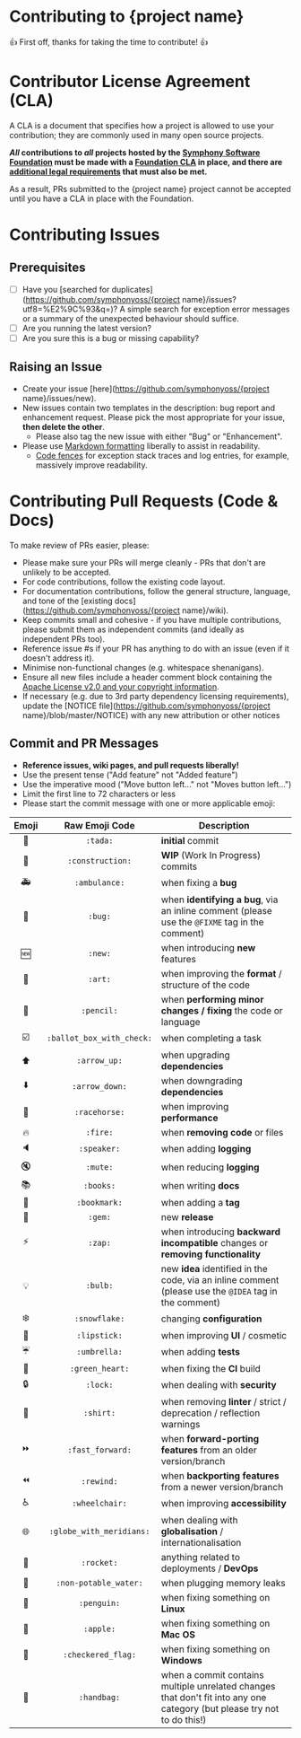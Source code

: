 # Contributing to {project name}
:+1: First off, thanks for taking the time to contribute! :+1:

# Contributor License Agreement (CLA)
A CLA is a document that specifies how a project is allowed to use your
contribution; they are commonly used in many open source projects.

**_All_ contributions to _all_ projects hosted by the
[Symphony Software Foundation](https://symphony.foundation/) must be made with
a [Foundation CLA](https://symphonyoss.atlassian.net/wiki/display/FM/Legal+Requirements#LegalRequirements-ContributorLicenseAgreement)
in place, and there are [additional legal requirements](https://symphonyoss.atlassian.net/wiki/display/FM/Legal+Requirements) that must also be met.**

As a result, PRs submitted to the {project name} project cannot be accepted until you have a CLA in place with the Foundation.

# Contributing Issues

## Prerequisites

* [ ] Have you [searched for duplicates](https://github.com/symphonyoss/{project name}/issues?utf8=%E2%9C%93&q=)?  A simple search for exception error messages or a summary of the unexpected behaviour should suffice.
* [ ] Are you running the latest version?
* [ ] Are you sure this is a bug or missing capability?

## Raising an Issue
* Create your issue [here](https://github.com/symphonyoss/{project name}/issues/new).
* New issues contain two templates in the description: bug report and enhancement request. Please pick the most appropriate for your issue, **then delete the other**.
  * Please also tag the new issue with either "Bug" or "Enhancement".
* Please use [Markdown formatting](https://help.github.com/categories/writing-on-github/)
liberally to assist in readability.
  * [Code fences](https://help.github.com/articles/creating-and-highlighting-code-blocks/) for exception stack traces and log entries, for example, massively improve readability.

# Contributing Pull Requests (Code & Docs)
To make review of PRs easier, please:

 * Please make sure your PRs will merge cleanly - PRs that don't are unlikely to be accepted.
 * For code contributions, follow the existing code layout.
 * For documentation contributions, follow the general structure, language, and tone of the [existing docs](https://github.com/symphonyoss/{project name}/wiki).
 * Keep commits small and cohesive - if you have multiple contributions, please submit them as independent commits (and ideally as independent PRs too).
 * Reference issue #s if your PR has anything to do with an issue (even if it doesn't address it).
 * Minimise non-functional changes (e.g. whitespace shenanigans).
 * Ensure all new files include a header comment block containing the [Apache License v2.0 and your copyright information](http://www.apache.org/licenses/LICENSE-2.0#apply).
 * If necessary (e.g. due to 3rd party dependency licensing requirements), update the [NOTICE file](https://github.com/symphonyoss/{project name}/blob/master/NOTICE) with any new attribution or other notices


## Commit and PR Messages

* **Reference issues, wiki pages, and pull requests liberally!**
* Use the present tense ("Add feature" not "Added feature")
* Use the imperative mood ("Move button left..." not "Moves button left...")
* Limit the first line to 72 characters or less
* Please start the commit message with one or more applicable emoji:

| Emoji | Raw Emoji Code | Description |
|:---:|:---:|---|
| :tada: | `:tada:` | **initial** commit |
| :construction: | `:construction:` | **WIP** (Work In Progress) commits |
| :ambulance: | `:ambulance:` | when fixing a **bug** |
| :bug: | `:bug:` | when **identifying a bug**, via an inline comment (please use the `@FIXME` tag in the comment) |
| :new: | `:new:` | when introducing **new** features |
| :art: | `:art:` | when improving the **format** / structure of the code |
| :pencil: | `:pencil:` | when **performing minor changes / fixing** the code or language |
| :ballot_box_with_check: | `:ballot_box_with_check:` | when completing a task |
| :arrow_up: | `:arrow_up:` | when upgrading **dependencies** |
| :arrow_down: | `:arrow_down:` | when downgrading **dependencies** |
| :racehorse: | `:racehorse:` | when improving **performance** |
| :fire: | `:fire:` | when **removing code** or files |
| :speaker: | `:speaker:` | when adding **logging** |
| :mute: | `:mute:` | when reducing **logging** |
| :books: | `:books:` | when writing **docs** |
| :bookmark: | `:bookmark:` | when adding a **tag** |
| :gem: | `:gem:` | new **release** |
| :zap: | `:zap:` | when introducing **backward incompatible** changes or **removing functionality** |
| :bulb: | `:bulb:` | new **idea** identified in the code, via an inline comment (please use the `@IDEA` tag in the comment) |
| :snowflake: | `:snowflake:` | changing **configuration** |
| :lipstick: | `:lipstick:` | when improving **UI** / cosmetic |
| :umbrella: | `:umbrella:` | when adding **tests** |
| :green_heart: | `:green_heart:` | when fixing the **CI** build |
| :lock: | `:lock:` | when dealing with **security** |
| :shirt: | `:shirt:` | when removing **linter** / strict / deprecation / reflection warnings |
| :fast_forward: | `:fast_forward:` | when **forward-porting features** from an older version/branch |
| :rewind: | `:rewind:` | when **backporting features** from a newer version/branch |
| :wheelchair: | `:wheelchair:` | when improving **accessibility** |
| :globe_with_meridians: | `:globe_with_meridians:` | when dealing with **globalisation** / internationalisation |
| :rocket: | `:rocket:` | anything related to deployments / **DevOps** |
| :non-potable_water: | `:non-potable_water:` | when plugging memory leaks
| :penguin: | `:penguin:` | when fixing something on **Linux** |
| :apple: | `:apple:` | when fixing something on **Mac OS** |
| :checkered_flag: | `:checkered_flag:` | when fixing something on **Windows** |
| :handbag: | `:handbag:` | when a commit contains multiple unrelated changes that don't fit into any one category (but please try not to do this!) |
